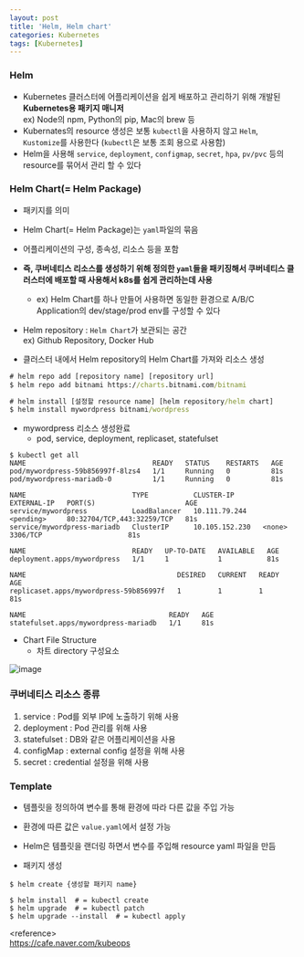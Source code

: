 ```yaml
---
layout: post
title: 'Helm, Helm chart'
categories: Kubernetes
tags: [Kubernetes]
---
```


### Helm
- Kubernetes 클러스터에 어플리케이션을 쉽게 배포하고 관리하기 위해 개발된 **Kubernetes용 패키지 매니저**  
ex) Node의 npm, Python의 pip, Mac의 brew 등
- Kubernates의 resource 생성은 보통 `kubectl`을 사용하지 않고 `Helm`, `Kustomize`를 사용한다 (`kubectl`은 보통 조회 용으로 사용함)
- Helm을 사용해 `service`, `deployment`, `configmap`, `secret`, `hpa`, `pv/pvc` 등의 resource를 묶어서 관리 할 수 있다

### Helm Chart(= Helm Package)
- 패키지를 의미
- Helm Chart(= Helm Package)는 `yaml`파일의 묶음
- 어플리케이션의 구성, 종속성, 리소스 등을 포함
- **즉, 쿠버네티스 리소스를 생성하기 위해 정의한 `yaml`들을 패키징해서 쿠버네티스 클러스터에 배포할 때 사용해서 k8s를 쉽게 관리하는데 사용**
  - ex) Helm Chart를 하나 만들어 사용하면 동일한 환경으로 A/B/C Application의 dev/stage/prod env를 구성할 수 있다

- Helm repository : `Helm Chart`가 보관되는 공간  
ex) Github Repository, Docker Hub

- 클러스터 내에서 Helm repository의 Helm Chart를 가져와 리소스 생성

```cmd
# helm repo add [repository name] [repository url]
$ helm repo add bitnami https://charts.bitnami.com/bitnami

# helm install [설정할 resource name] [helm repository/helm chart]
$ helm install mywordpress bitnami/wordpress
```
- mywordpress 리소스 생성완료
  - pod, service, deployment, replicaset, statefulset

```
$ kubectl get all
NAME                               READY   STATUS    RESTARTS   AGE
pod/mywordpress-59b856997f-8lzs4   1/1     Running   0          81s
pod/mywordpress-mariadb-0          1/1     Running   0          81s

NAME                          TYPE           CLUSTER-IP       EXTERNAL-IP   PORT(S)                      AGE
service/mywordpress           LoadBalancer   10.111.79.244    <pending>     80:32704/TCP,443:32259/TCP   81s
service/mywordpress-mariadb   ClusterIP      10.105.152.230   <none>        3306/TCP                     81s

NAME                          READY   UP-TO-DATE   AVAILABLE   AGE
deployment.apps/mywordpress   1/1     1            1           81s

NAME                                     DESIRED   CURRENT   READY   AGE
replicaset.apps/mywordpress-59b856997f   1         1         1       81s

NAME                                   READY   AGE
statefulset.apps/mywordpress-mariadb   1/1     81s
```

- Chart File Structure
  - 차트 directory 구성요소

![image](https://github.com/europani/europani.github.io/assets/48157259/d682bb1e-c1ae-40ed-9cbe-e3f1aca8b3fd)



### 쿠버네티스 리소스 종류
1. service : Pod를 외부 IP에 노출하기 위해 사용
2. deployment : Pod 관리를 위해 사용
3. statefulset : DB와 같은 어플리케이션을 사용
4. configMap : external config 설정을 위해 사용
5. secret : credential 설정을 위해 사용

### Template
- 템플릿을 정의하여 변수를 통해 환경에 따라 다른 값을 주입 가능
- 환경에 따른 값은 `value.yaml`에서 설정 가능
- Helm은 템플릿을 랜더링 하면서 변수를 주입해 resource yaml 파일을 만듬

- 패키지 생성
```command
$ helm create {생성할 패키지 name}
```

```command
$ helm install  # = kubectl create
$ helm upgrade  # = kubectl patch
$ helm upgrade --install  # = kubectl apply
```

\<reference>  
https://cafe.naver.com/kubeops